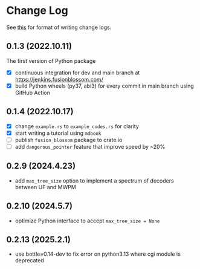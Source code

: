 # Change Log

See [this](https://keepachangelog.com/en/1.0.0/) for format of writing change logs.

## 0.1.3 (2022.10.11)

The first version of Python package

- [x] continuous integration for dev and main branch at https://jenkins.fusionblossom.com/
- [x] build Python wheels (py37, abi3) for every commit in main branch using GitHub Action

## 0.1.4 (2022.10.17)

- [x] change `example.rs` to `example_codes.rs` for clarity
- [x] start writing a tutorial using `mdbook`
- [ ] publish `fusion_blossom` package to crate.io
- [ ] add `dangerous_pointer` feature that improve speed by ~20%

## 0.2.9 (2024.4.23)

- add `max_tree_size` option to implement a spectrum of decoders between UF and MWPM

## 0.2.10 (2024.5.7)

- optimize Python interface to accept `max_tree_size = None`

## 0.2.13 (2025.2.1)

- use bottle=0.14-dev to fix error on python3.13 where cgi module is deprecated
